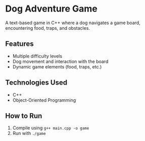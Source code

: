 # Dog Adventure Game

A text-based game in C++ where a dog navigates a game board, encountering food, traps, and obstacles.

## Features
- Multiple difficulty levels
- Dog movement and interaction with the board
- Dynamic game elements (food, traps, etc.)

## Technologies Used
- C++
- Object-Oriented Programming

## How to Run
1. Compile using `g++ main.cpp -o game`
2. Run with `./game`

